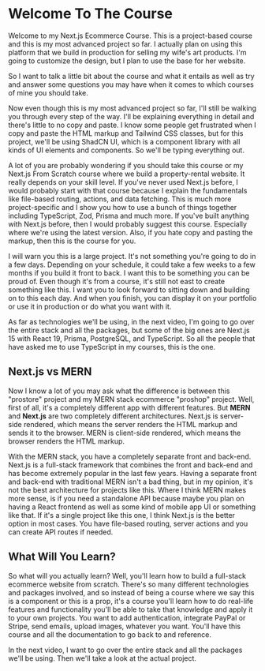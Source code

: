 # Welcome To The Course

Welcome to my Next.js Ecommerce Course. This is a project-based course and this is my most advanced project so far. I actually plan on using this platform that we build in production for selling my wife's art products. I'm going to customize the design, but I plan to use the base for her website.

So I want to talk a little bit about the course and what it entails as well as try and answer some questions you may have when it comes to which courses of mine you should take.

Now even though this is my most advanced project so far, I'll still be walking you through every step of the way. I'll be explaining everything in detail and there's little to no copy and paste. I know some people get frustrated when I copy and paste the HTML markup and Tailwind CSS classes, but for this project, we'll be using ShadCN UI, which is a component library with all kinds of UI elements and components. So we'll be typing everything out.

A lot of you are probably wondering if you should take this course or my Next.js From Scratch course where we build a property-rental website. It really depends on your skill level. If you've never used Next.js before, I would probably start with that course because I explain the fundamentals like file-based routing, actions, and data fetching. This is much more project-specific and I show you how to use a bunch of things together including TypeScript, Zod, Prisma and much more. If you've built anything with Next.js before, then I would probably suggest this course. Especially where we're using the latest version. Also, if you hate copy and pasting the markup, then this is the course for you.

I will warn you this is a large project. It's not something you're going to do in a few days. Depending on your schedule, it could take a few weeks to a few months if you build it front to back. I want this to be something you can be proud of. Even though it's from a course, it's still not east to create something like this. I want you to look forward to sitting down and building on to this each day. And when you finish, you can display it on your portfolio or use it in production or do what you want with it.

As far as technologies we'll be using, in the next video, I'm going to go over the entire stack and all the packages, but some of the big ones are Next.js 15 with React 19, Prisma, PostgreSQL, and TypeScript. So all the people that have asked me to use TypeScript in my courses, this is the one.

## Next.js vs MERN

Now I know a lot of you may ask what the difference is between this "prostore" project and my MERN stack ecommerce "proshop" project. Well, first of all, it's a completely different app with different features. But **MERN** and **Next.js** are two completely different architectures. Next.js is server-side rendered, which means the server renders the HTML markup and sends it to the browser. MERN is client-side rendered, which means the browser renders the HTML markup.

With the MERN stack, you have a completely separate front and back-end. Next.js is a full-stack framework that combines the front and back-end and has become extremely popular in the last few years. Having a separate front and back-end with traditional MERN isn't a bad thing, but in my opinion, it's not the best architecture for projects like this. Where I think MERN makes more sense, is if you need a standalone API because maybe you plan on having a React frontend as well as some kind of mobile app UI or something like that. If it's a single project like this one, I think Next.js is the better option in most cases. You have file-based routing, server actions and you can create API routes if needed.

## What Will You Learn?

So what will you actually learn? Well, you'll learn how to build a full-stack ecommerce website from scratch. There's so many different technologies and packages involved, and so instead of being a course where we say this is a component or this is a prop, it's a course you'll learn how to do real-life features and functionality you'll be able to take that knowledge and apply it to your own projects. You want to add authentication, integrate PayPal or Stripe, send emails, upload images, whatever you want. You'll have this course and all the documentation to go back to and reference.

In the next video, I want to go over the entire stack and all the packages we'll be using. Then we'll take a look at the actual project.
